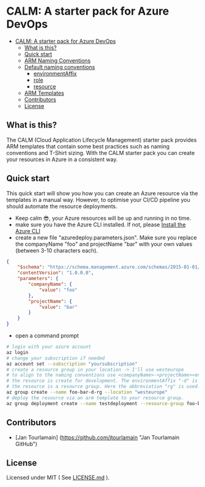 # CALM: A starter pack for Azure DevOps

<!-- TOC -->

- [CALM: A starter pack for Azure DevOps](#calm-a-starter-pack-for-azure-devops)
    - [What is this?](#what-is-this)
    - [Quick start](#quick-start)
    - [ARM Naming Conventions](#arm-naming-conventions)
    - [Default naming conventions](#default-naming-conventions)
        - [environmentAffix](#environmentaffix)
        - [role](#role)
        - [resource](#resource)
    - [ARM Templates](#arm-templates)
    - [Contributors](#contributors)
    - [License](#license)

<!-- /TOC -->

## What is this?

The CALM (Cloud Application Lifecycle Management) starter pack provides ARM templates that contain some best practices such as naming conventions and T-Shirt sizing. With the CALM starter pack you can create your resources in Azure in a consistent way.

## Quick start

This quick start will show you how you can create an Azure resource via the templates in a manual way. However, to optimise your CI/CD pipeline you should automate the resource deployments.

- Keep calm 😎, your Azure resources will be up and running in no time.
- make sure you have the Azure CLI installed. If not, please [Install the Azure CLI](https://docs.microsoft.com/en-us/cli/azure/install-azure-cli?view=azure-cli-latest)
- create a new file "azuredeploy.parameters.json". Make sure you replace the companyName "foo" and projectName "bar" with your own values (between 3-10 characters each).

```json
{
    "$schema": "https://schema.management.azure.com/schemas/2015-01-01/deploymentParameters.json#",
    "contentVersion": "1.0.0.0",
    "parameters": {
        "companyName": {
            "value": "foo"
        },
        "projectName": {
            "value": "bar"
        }
    }
}
```

- open a command prompt

```bash
# login with your azure account
az login
# change your subscription if needed
az account set --subscription "yoursubscription"
# create a resource group in your location -> I'll use westeurope
# to align to the naming conventions use <companyName>-<projectName><environmentAffix>-[<role>]<resource>
# the resource is create for development. The environmentAffix "-d" is used
# the resource is a resource group. Here the abbreviation "rg" is used.
az group create --name foo-bar-d-rg --location "westeurope"
# deploy the resource via an arm template to your resource group.
az group deployment create --name testdeployment --resource-group foo-bar-d-rg --template-uri "https://raw.githubusercontent.com/jtourlamain/DevProtocol.Calm/master/samples/armcompositions/storageTemplate.json" --parameters "azuredeploy.parameters.json"
```

## Contributors

- [Jan Tourlamain] (https://github.com/jtourlamain "Jan Tourlamain GitHub")

## License

Licensed under MIT ( See [LICENSE.md](LICENSE.md) ).
